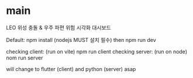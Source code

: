 # main
LEO 위성 충돌 &amp; 우주 파편 위험 시각화 대시보드

Default: npm install (nodejs MUST 설치 필수) then npm run dev

checking client: (run on vite) npm run client
checking server: (run on node) nom run server

will change to flutter (client) and python (server) asap